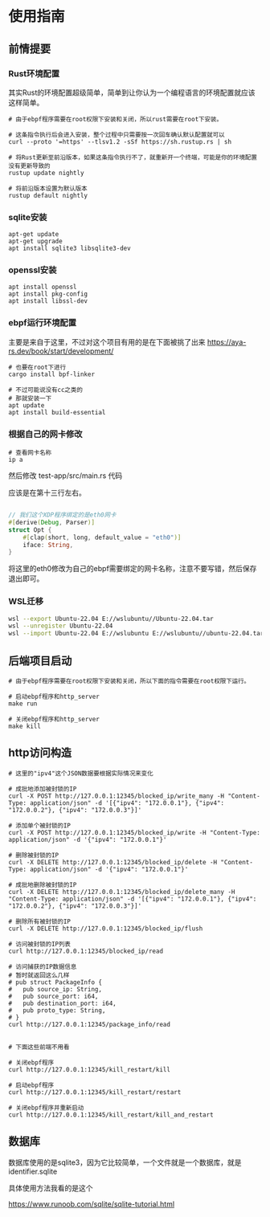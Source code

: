 # 使用指南

## 前情提要

### Rust环境配置

其实Rust的环境配置超级简单，简单到让你认为一个编程语言的环境配置就应该这样简单。

```shell
# 由于ebpf程序需要在root权限下安装和关闭，所以rust需要在root下安装。

# 这条指令执行后会进入安装，整个过程中只需要按一次回车确认默认配置就可以
curl --proto '=https' --tlsv1.2 -sSf https://sh.rustup.rs | sh

# 将Rust更新至前沿版本，如果这条指令执行不了，就重新开一个终端，可能是你的环境配置没有更新导致的
rustup update nightly

# 将前沿版本设置为默认版本
rustup default nightly
```

### sqlite安装

```shell
apt-get update
apt-get upgrade
apt install sqlite3 libsqlite3-dev
```

### openssl安装

```shell
apt install openssl
apt install pkg-config
apt install libssl-dev
```

### ebpf运行环境配置

主要是来自于这里，不过对这个项目有用的是在下面被挑了出来
https://aya-rs.dev/book/start/development/

```shell
# 也要在root下进行
cargo install bpf-linker

# 不过可能说没有cc之类的
# 那就安装一下
apt update
apt install build-essential
```

### 根据自己的网卡修改

```shell
# 查看网卡名称
ip a
```

然后修改 test-app/src/main.rs 代码

应该是在第十三行左右。

```rust

// 我们这个XDP程序绑定的是eth0网卡
#[derive(Debug, Parser)]
struct Opt {
    #[clap(short, long, default_value = "eth0")]
    iface: String,
}

```

将这里的eth0修改为自己的ebpf需要绑定的网卡名称，注意不要写错，然后保存退出即可。

### WSL迁移

```bash
wsl --export Ubuntu-22.04 E://wslubuntu//Ubuntu-22.04.tar
wsl --unregister Ubuntu-22.04
wsl --import Ubuntu-22.04 E://wslubuntu E://wslubuntu//ubuntu-22.04.tar
```

## 后端项目启动

```shell
# 由于ebpf程序需要在root权限下安装和关闭，所以下面的指令需要在root权限下运行。

# 启动ebpf程序和http_server
make run

# 关闭ebpf程序和http_server
make kill
```

## http访问构造

```shell
# 这里的"ipv4"这个JSON数据要根据实际情况来变化

# 成批地添加被封锁的IP
curl -X POST http://127.0.0.1:12345/blocked_ip/write_many -H "Content-Type: application/json" -d '[{"ipv4": "172.0.0.1"}, {"ipv4": "172.0.0.2"}, {"ipv4": "172.0.0.3"}]'

# 添加单个被封锁的IP
curl -X POST http://127.0.0.1:12345/blocked_ip/write -H "Content-Type: application/json" -d '{"ipv4": "172.0.0.1"}'

# 删除被封锁的IP
curl -X DELETE http://127.0.0.1:12345/blocked_ip/delete -H "Content-Type: application/json" -d '{"ipv4": "172.0.0.1"}'

# 成批地删除被封锁的IP
curl -X DELETE http://127.0.0.1:12345/blocked_ip/delete_many -H "Content-Type: application/json" -d '[{"ipv4": "172.0.0.1"}, {"ipv4": "172.0.0.2"}, {"ipv4": "172.0.0.3"}]'

# 删除所有被封锁的IP
curl -X DELETE http://127.0.0.1:12345/blocked_ip/flush

# 访问被封锁的IP列表
curl http://127.0.0.1:12345/blocked_ip/read

# 访问捕获的IP数据信息
# 暂时就返回这么几样
# pub struct PackageInfo {
#   pub source_ip: String,
#   pub source_port: i64,
#   pub destination_port: i64,
#   pub proto_type: String,
# }
curl http://127.0.0.1:12345/package_info/read


# 下面这些前端不用看

# 关闭ebpf程序
curl http://127.0.0.1:12345/kill_restart/kill

# 启动ebpf程序
curl http://127.0.0.1:12345/kill_restart/restart

# 关闭ebpf程序并重新启动
curl http://127.0.0.1:12345/kill_restart/kill_and_restart
```

## 数据库

数据库使用的是sqlite3，因为它比较简单，一个文件就是一个数据库，就是 identifier.sqlite

具体使用方法我看的是这个

https://www.runoob.com/sqlite/sqlite-tutorial.html
